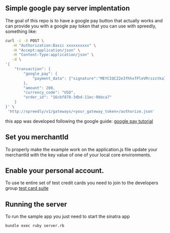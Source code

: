 ## Simple google pay server implentation

The goal of this repo is to have a google pay button that actually works and can
provide you with a google pay token that you can use with spreedly, something like:

```bash
curl -i -X POST \
   -H "Authorization:Basic xxxxxxxxxx" \
   -H "Accept:application/json" \
   -H "Content-Type:application/json" \
   -d \
'{
    "transaction": {
        "google_pay": {
            "payment_data": {"signature":"MEYCIQCZ2e3fhhxfPleVRrzzztka7DLbYZg+GIJqa9a3p4l3OgIhAJVgteuLC/MeOlKp0JeYTeecRCw/kwEoFa9UNi4QtSsF","protocolVersion":"ECv1","signedMessage":"{\"encryptedMessage\":\"7nNw4fR3lhBFP+ip+MEg4JRYH9qthCgBVxn/uk+ajq2Grd8zQUScThnvFpXoA+UTrrOkmXlzeVksnblmEEYQwLU/S6wowDOJKyjyG228nKyoNyDryI6929WoY9gmRiubx7/0SeMZ5sUQSqt95mkXcR4NwyhbVlRz3uzyNaaaxQfcLoOMlFxD7bval9LLE0fi/7YGcPp/GwtJzfW+bo6bKQbA0MkA3ZHvOR4Bs9asUtj+h1gYFj2Tayzg68JoiWdW2meevT176lVmhJfFnccytfUaSYLwZlvJIU7ZfRQjB5hJhxtKH5hpdk33UrhUJC7qMrFDMhHcrBpKjqzjNAF4DepeORBX3agHeRCvv5jJCrDCslLBS445oiXtBNIgeNq1kF/+qjp2BNcpiy+fddDILmDYITzaL/NlgzuYI8ohcBCmHQ8aMlCAtMYmXiVogs0dVTlUZQplX81mjAVHPfSfHRzTjxc93Q\\u003d\\u003d\",\"ephemeralPublicKey\":\"BEOYiu919e4wjeRT2hfKUP54ornHogBFIDxi0wpfFgmXNZXxqIZ7cw1e1rgrIc40cuqbZ8kWJVds61jhMM74mFg\\u003d\",\"tag\":\"rFud+MbH4fFqeCvW0mAG1odNt/rW/NA6FbeZybfE/c0\\u003d\"}"}
        },
      	"amount": 200,
        "currency_code": "USD",
        "order_id": "16cbf878-3dbd-11ec-9bbca7" 
    }
}' \
 'http://spreedly/v1/gateways/<your_gateway_token>/authorize.json'
```


this app was developed following the google guide:
[google pay tutorial](https://developers.google.com/pay/api/web/guides/tutorial)

## Set you merchantId

To properly make the example work on the application.js file update your merchantId with the key value
of one of your local core environments.

## Enable your personal account.

To use te entire set of test credit cards you need to join to the developers group
[test card suite](https://developers.google.com/pay/api/android/guides/resources/test-card-suite)


## Running the server

To run the sample app you just need to start the sinatra app

```bash
bundle exec ruby server.rb
```
